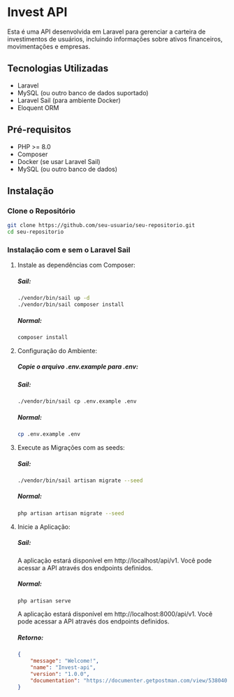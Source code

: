 # Invest API

Esta é uma API desenvolvida em Laravel para gerenciar a carteira de investimentos de usuários, incluindo informações sobre ativos financeiros, movimentações e empresas.

## Tecnologias Utilizadas

-   Laravel
-   MySQL (ou outro banco de dados suportado)
-   Laravel Sail (para ambiente Docker)
-   Eloquent ORM

## Pré-requisitos

-   PHP >= 8.0
-   Composer
-   Docker (se usar Laravel Sail)
-   MySQL (ou outro banco de dados)

## Instalação

### Clone o Repositório

```bash
git clone https://github.com/seu-usuario/seu-repositorio.git
cd seu-repositorio
```

### Instalação com e sem o Laravel Sail

1. Instale as dependências com Composer:

    ##### Sail:

    ```bash
    ./vendor/bin/sail up -d
    ./vendor/bin/sail composer install
    ```

    ##### Normal:

    ```bash
    composer install
    ```

2. Configuração do Ambiente:

    ##### Copie o arquivo .env.example para .env:

    ##### Sail:

    ```bash
    ./vendor/bin/sail cp .env.example .env
    ```

    ##### Normal:

    ```bash
    cp .env.example .env
    ```

3. Execute as Migrações com as seeds:
    ##### Sail:
    ```bash
    ./vendor/bin/sail artisan migrate --seed
    ```
    ##### Normal:
    ```bash
    php artisan artisan migrate --seed
    ```
4. Inicie a Aplicação:

    ##### Sail:

    A aplicação estará disponível em http://localhost/api/v1. Você pode acessar a API através dos endpoints definidos.

    ##### Normal:

    ```bash
    php artisan serve
    ```

    A aplicação estará disponível em http://localhost:8000/api/v1. Você pode acessar a API através dos endpoints definidos.

    ##### Retorno:

    ```json
    {
        "message": "Welcome!",
        "name": "Invest-api",
        "version": "1.0.0",
        "documentation": "https://documenter.getpostman.com/view/5380407/2sAXxY4TyN"
    }
    ```
